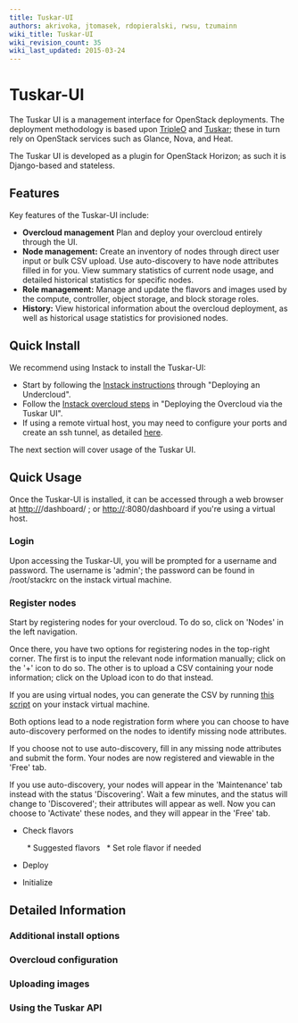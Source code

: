 ```yaml
---
title: Tuskar-UI
authors: akrivoka, jtomasek, rdopieralski, rwsu, tzumainn
wiki_title: Tuskar-UI
wiki_revision_count: 35
wiki_last_updated: 2015-03-24
---
```


# Tuskar-UI

The Tuskar UI is a management interface for OpenStack deployments. The deployment methodology is based upon [TripleO](https://wiki.openstack.org/wiki/TripleO) and [Tuskar](https://wiki.openstack.org/wiki/Tuskar); these in turn rely on OpenStack services such as Glance, Nova, and Heat.

The Tuskar UI is developed as a plugin for OpenStack Horizon; as such it is Django-based and stateless.

## Features

Key features of the Tuskar-UI include:

*   **Overcloud management** Plan and deploy your overcloud entirely through the UI.
*   **Node management:** Create an inventory of nodes through direct user input or bulk CSV upload. Use auto-discovery to have node attributes filled in for you. View summary statistics of current node usage, and detailed historical statistics for specific nodes.
*   **Role management:** Manage and update the flavors and images used by the compute, controller, object storage, and block storage roles.
*   **History:** View historical information about the overcloud deployment, as well as historical usage statistics for provisioned nodes.

## Quick Install

We recommend using Instack to install the Tuskar-UI:

*   Start by following the [Instack instructions](https://openstack.redhat.com/Deploying_RDO_using_Instack) through "Deploying an Undercloud".
*   Follow the [Instack overcloud steps](https://openstack.redhat.com/Deploying_an_RDO_Overcloud_with_Instack) in "Deploying the Overcloud via the Tuskar UI".
*   If using a remote virtual host, you may need to configure your ports and create an ssh tunnel, as detailed [here](https://openstack.redhat.com/Instack_FAQ#How_do_I_view_the_Undercloud_Dashboard_when_using_a_remote_virt_host.3F).

The next section will cover usage of the Tuskar UI.

## Quick Usage

Once the Tuskar-UI is installed, it can be accessed through a web browser at <http://><host>/dashboard/ ; or <http://><virt-host>:8080/dashboard if you're using a virtual host.

### Login

Upon accessing the Tuskar-UI, you will be prompted for a username and password. The username is 'admin'; the password can be found in /root/stackrc on the instack virtual machine.

### Register nodes

Start by registering nodes for your overcloud. To do so, click on 'Nodes' in the left navigation.

Once there, you have two options for registering nodes in the top-right corner. The first is to input the relevant node information manually; click on the '+' icon to do so. The other is to upload a CSV containing your node information; click on the Upload icon to do that instead.

If you are using virtual nodes, you can generate the CSV by running [this script](https://github.com/openstack/tuskar-ui/blob/master/nodes.sh) on your instack virtual machine.

Both options lead to a node registration form where you can choose to have auto-discovery performed on the nodes to identify missing node attributes.

If you choose not to use auto-discovery, fill in any missing node attributes and submit the form. Your nodes are now registered and viewable in the 'Free' tab.

If you use auto-discovery, your nodes will appear in the 'Maintenance' tab instead with the status 'Discovering'. Wait a few minutes, and the status will change to 'Discovered'; their attributes will appear as well. Now you can choose to 'Activate' these nodes, and they will appear in the 'Free' tab.

*   Check flavors

        * Suggested flavors
        * Set role flavor if needed

*   Deploy
*   Initialize

## Detailed Information

### Additional install options

### Overcloud configuration

### Uploading images

### Using the Tuskar API
